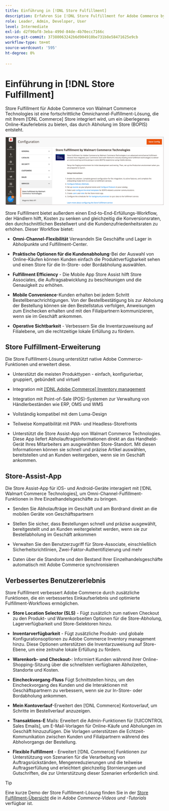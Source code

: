 ```yaml
---
title: Einführung in [!DNL Store Fulfillment]
description: Erfahren Sie [!DNL Store Fulfillment for Adobe Commerce by Walmart Commerce Technologies]  wie Kunden Online-Einkäufe, Pick-up-in-Store (BOPIS) unterstützen. Verwenden Sie Store Assist Mobile, um die BOPIS-Erfüllung und Auftragsverarbeitung für Store-Mitarbeiter und Commerce-Kunden zu optimieren.
role: Leader, Admin, Developer, User
level: Intermediate
exl-id: d2f90af8-3eba-499d-84de-4b70ecc7166c
source-git-commit: 37380063242b6d904910be731b8e58471625e9cb
workflow-type: tm+mt
source-wordcount: '595'
ht-degree: 0%

---
```


# Einführung in [!DNL Store Fulfillment]

Store Fulfillment für Adobe Commerce von Walmart Commerce Technologies ist eine fortschrittliche Omnichannel-Fulfillment-Lösung, die mit Ihrem [!DNL Commerce] Store integriert wird, um ein überlegenes Online-Kauferlebnis zu bieten, das durch Abholung im Store (BOPIS) entsteht.

![Store Fulfillment Solution Adobe Admin Configuration](assets/store-fulfillment-admin-home.png)

Store Fulfillment bietet außerdem einen End-to-End-Erfüllungs-Workflow, der Händlern hilft, Kosten zu senken und gleichzeitig die Konversionsraten, den durchschnittlichen Bestellwert und die Kundenzufriedenheitsraten zu erhöhen. Dieser Workflow bietet:

* **Omni-Channel-Flexibilität** Verwandeln Sie Geschäfte und Lager in Abholpunkte und Fulfillment-Center.

* **Praktische Optionen für die Kundenabholung**-Bei der Auswahl von Online-Käufen können Kunden einfach die Produktverfügbarkeit sehen und einen Store für die In-Store- oder Bordabholung auswählen.

* **Fulfillment Efficiency** - Die Mobile App Store Assist hilft Store Associates, die Auftragsabwicklung zu beschleunigen und die Genauigkeit zu erhöhen.

* **Mobile Convenience**-Kunden erhalten bei jedem Schritt Bestellbenachrichtigungen. Von der Bestellbestätigung bis zur Abholung der Bestellung können sie den Bestellstatus verfolgen, Anweisungen zum Einchecken erhalten und mit den Filialpartnern kommunizieren, wenn sie im Geschäft ankommen.

* **Operative Sichtbarkeit** - Verbessern Sie die Inventarzuweisung auf Filialebene, um die rechtzeitige lokale Erfüllung zu fördern.

## Store Fulfillment-Erweiterung

Die Store Fulfillment-Lösung unterstützt native Adobe Commerce-Funktionen und erweitert diese.

* Unterstützt die meisten Produkttypen - einfach, konfigurierbar, gruppiert, gebündelt und virtuell

* Integration mit [[!DNL Adobe Commerce] Inventory management](https://experienceleague.adobe.com/en/docs/commerce-admin/inventory/basics/sources-stocks)

* Integration mit Point-of-Sale (POS)-Systemen zur Verwaltung von Händlerbeständen wie ERP, OMS und WMS

* Vollständig kompatibel mit dem Luma-Design

* Teilweise Kompatibilität mit PWA- und Headless-Storefronts

* Unterstützt die Store Assist-App von Walmart Commerce Technologies. Diese App liefert Abholauftragsinformationen direkt an das Handheld-Gerät Ihres Mitarbeiters am ausgewählten Store-Standort. Mit diesen Informationen können sie schnell und präzise Artikel auswählen, bereitstellen und an Kunden weitergeben, wenn sie im Geschäft ankommen.

## Store-Assist-App

Die Store Assist-App für iOS- und Android-Geräte interagiert mit [!DNL Walmart Commerce Technologies], um Omni-Channel-Fulfillment-Funktionen in Ihre Einzelhandelsgeschäfte zu bringen.

* Senden Sie Abholaufträge im Geschäft und am Bordrand direkt an die mobilen Geräte von Geschäftspartnern

* Stellen Sie sicher, dass Bestellungen schnell und präzise ausgewählt, bereitgestellt und an Kunden weitergeleitet werden, wenn sie zur Bestellabholung im Geschäft ankommen

* Verwalten Sie den Benutzerzugriff für Store-Associate, einschließlich Sicherheitsrichtlinien, Zwei-Faktor-Authentifizierung und mehr

* Daten über die Standorte und den Bestand Ihrer Einzelhandelsgeschäfte automatisch mit Adobe Commerce synchronisieren

## Verbessertes Benutzererlebnis

Store Fulfillment verbessert Adobe Commerce durch zusätzliche Funktionen, die ein verbessertes Einkaufserlebnis und optimierte Fulfillment-Workflows ermöglichen.

* **Store Location Selector (SLS)** - Fügt zusätzlich zum nativen Checkout zu den Produkt- und Warenkorbseiten Optionen für die Store-Abholung, Lagerverfügbarkeit und Store-Selektoren hinzu.

* **Inventarverfügbarkeit** - Fügt zusätzliche Produkt- und globale Konfigurationsoptionen zu Adobe Commerce Inventory management hinzu. Diese Optionen unterstützen die Inventarzuweisung auf Store-Ebene, um eine zeitnahe lokale Erfüllung zu fördern.

* **Warenkorb- und Checkout-**: Informiert Kunden während ihrer Online-Shopping-Sitzung über die schnellsten verfügbaren Abholzeiten, Standorte und Kosten.

* **Eincheckvorgang-Fluss** Fügt Schnittstellen hinzu, um den Eincheckvorgang des Kunden und die Interaktionen mit Geschäftspartnern zu verbessern, wenn sie zur In-Store- oder Bordabholung ankommen.

* **Mein Kontoverlauf**-Erweitert den [!DNL Commerce] Kontoverlauf, um Schritte im Bestellverlauf anzuzeigen.

* **Transaktions-E** Mails: Erweitert die Admin-Funktionen für [!UICONTROL Sales Emails], um E-Mail-Vorlagen für Online-Käufe und Abholungen im Geschäft hinzuzufügen. Die Vorlagen unterstützen die Echtzeit-Kommunikation zwischen Kunden und Filialpartnern während des Abholvorgangs der Bestellung.

* **Flexible Fulfillment** - Erweitert [!DNL Commerce] Funktionen zur Unterstützung von Szenarien für die Verarbeitung von Auftragsrückständen, Mengenreduzierungen und die teilweise Auftragserfüllung und erleichtert gleichzeitig Stornierungen und Gutschriften, die zur Unterstützung dieser Szenarien erforderlich sind.

>[!TIP]
>
> Eine kurze Demo der Store Fulfillment-Lösung finden Sie in der [Store Fulfillment-Übersicht](https://experienceleague.adobe.com/docs/commerce-learn/tutorials/orders/store-fulfillment.html) die in _Adobe Commerce-Videos und -Tutorials_ verfügbar ist.


